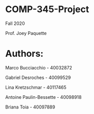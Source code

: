 # COMP-345-Project
Fall 2020

Prof. Joey Paquette 

# Authors:
Marco Bucciacchio - 40032872

Gabriel Desroches - 40099529

Lina Kretzschmar - 40117465

Antoine Paulin-Bessette - 40098918

Briana Toia - 40097889
